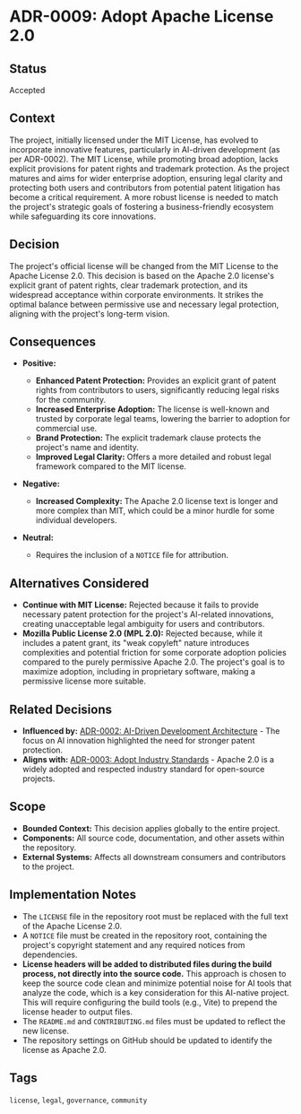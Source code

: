 # ADR-0009: Adopt Apache License 2.0

## Status

Accepted

## Context

The project, initially licensed under the MIT License, has evolved to incorporate innovative features, particularly in AI-driven development (as per ADR-0002). The MIT License, while promoting broad adoption, lacks explicit provisions for patent rights and trademark protection. As the project matures and aims for wider enterprise adoption, ensuring legal clarity and protecting both users and contributors from potential patent litigation has become a critical requirement. A more robust license is needed to match the project's strategic goals of fostering a business-friendly ecosystem while safeguarding its core innovations.

## Decision

The project's official license will be changed from the MIT License to the Apache License 2.0. This decision is based on the Apache 2.0 license's explicit grant of patent rights, clear trademark protection, and its widespread acceptance within corporate environments. It strikes the optimal balance between permissive use and necessary legal protection, aligning with the project's long-term vision.

## Consequences

- **Positive:**
  - **Enhanced Patent Protection:** Provides an explicit grant of patent rights from contributors to users, significantly reducing legal risks for the community.
  - **Increased Enterprise Adoption:** The license is well-known and trusted by corporate legal teams, lowering the barrier to adoption for commercial use.
  - **Brand Protection:** The explicit trademark clause protects the project's name and identity.
  - **Improved Legal Clarity:** Offers a more detailed and robust legal framework compared to the MIT license.

- **Negative:**
  - **Increased Complexity:** The Apache 2.0 license text is longer and more complex than MIT, which could be a minor hurdle for some individual developers.

- **Neutral:**
  - Requires the inclusion of a `NOTICE` file for attribution.

## Alternatives Considered

- **Continue with MIT License:** Rejected because it fails to provide necessary patent protection for the project's AI-related innovations, creating unacceptable legal ambiguity for users and contributors.
- **Mozilla Public License 2.0 (MPL 2.0):** Rejected because, while it includes a patent grant, its "weak copyleft" nature introduces complexities and potential friction for some corporate adoption policies compared to the purely permissive Apache 2.0. The project's goal is to maximize adoption, including in proprietary software, making a permissive license more suitable.

## Related Decisions

- **Influenced by:** [ADR-0002: AI-Driven Development Architecture](./0002-ai-driven-development-architecture.md) - The focus on AI innovation highlighted the need for stronger patent protection.
- **Aligns with:** [ADR-0003: Adopt Industry Standards](./0003-adopt-industry-standards.md) - Apache 2.0 is a widely adopted and respected industry standard for open-source projects.

## Scope

- **Bounded Context:** This decision applies globally to the entire project.
- **Components:** All source code, documentation, and other assets within the repository.
- **External Systems:** Affects all downstream consumers and contributors to the project.

## Implementation Notes

- The `LICENSE` file in the repository root must be replaced with the full text of the Apache License 2.0.
- A `NOTICE` file must be created in the repository root, containing the project's copyright statement and any required notices from dependencies.
- **License headers will be added to distributed files during the build process, not directly into the source code.** This approach is chosen to keep the source code clean and minimize potential noise for AI tools that analyze the code, which is a key consideration for this AI-native project. This will require configuring the build tools (e.g., Vite) to prepend the license header to output files.
- The `README.md` and `CONTRIBUTING.md` files must be updated to reflect the new license.
- The repository settings on GitHub should be updated to identify the license as Apache 2.0.

## Tags

`license`, `legal`, `governance`, `community`

